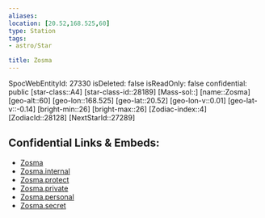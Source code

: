 ```yaml
---
aliases: 
location: [20.52,168.525,60]
type: Station
tags:
- astro/Star

title: Zosma
---
```

SpocWebEntityId: 27330
isDeleted: false
isReadOnly: false
confidential: public
[star-class::A4]
[star-class-id::28189]
[Mass-sol::]
[name::Zosma]
[geo-alt::60]
[geo-lon::168.525]
[geo-lat::20.52]
[geo-lon-v::0.01]
[geo-lat-v::-0.14]
[bright-min::26]
[bright-max::26]
[Zodiac-index::4]
[ZodiacId::28128]
[NextStarId::27289]



## Confidential Links & Embeds: 
- [Zosma](../../../_public/astro/Star/Zosma.md) 
- [Zosma.internal](../../../_internal/astro/Star/Zosma.internal.md) 
- [Zosma.protect](../../../_protect/astro/Star/Zosma.protect.md) 
- [Zosma.private](../../../_private/astro/Star/Zosma.private.md) 
- [Zosma.personal](../../../_personal/astro/Star/Zosma.personal.md) 
- [Zosma.secret](../../../_secret/astro/Star/Zosma.secret.md) 
